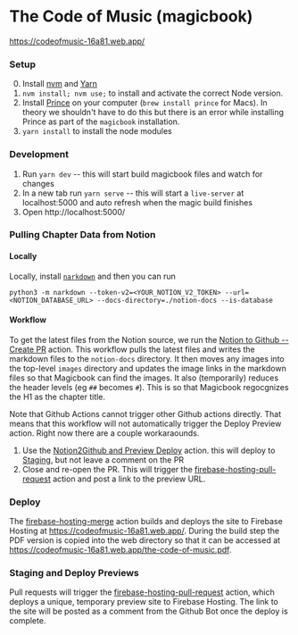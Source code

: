 # The Code of Music (magicbook)

https://codeofmusic-16a81.web.app/

### Setup

0. Install [nvm](https://github.com/nvm-sh/nvm) and [Yarn](https://yarnpkg.com/)
1. `nvm install; nvm use;` to install and activate the correct Node version.
2. Install [Prince](https://www.princexml.com/) on your computer (`brew install prince` for Macs). In theory we shouldn't have to do this but there is an error while installing Prince as part of the `magicbook` installation.
3. `yarn install` to install the node modules

### Development

1. Run `yarn dev` -- this will start build magicbook files and watch for changes
2. In a new tab run `yarn serve` -- this will start a `live-server` at localhost:5000 and auto refresh when the magic build finishes
3. Open http://localhost:5000/

### Pulling Chapter Data from Notion

#### Locally

Locally, install [`narkdown`](https://github.com/younho9/narkdown) and then you can run

```
python3 -m narkdown --token-v2=<YOUR_NOTION_V2_TOKEN> --url=<NOTION_DATABASE_URL> --docs-directory=./notion-docs --is-database
```

#### Workflow

To get the latest files from the Notion source, we run the [Notion to Github -- Create PR](https://github.com/luisaph/the-code-of-music/actions/workflows/notion-to-github.yml) action. This workflow pulls the latest files and writes the markdown files to the `notion-docs` directory. It then moves any images into the top-level `images` directory and updates the image links in the markdown files so that Magicbook can find the images. It also (temporarily) reduces the header levels (eg `##` becomes `#`). This is so that Magicbook regocgnizes the H1 as the chapter title.

Note that Github Actions cannot trigger other Github actions directly. That means that this workflow will not automatically trigger the Deploy Preview action. Right now there are a couple workaraounds.

1. Use the [Notion2Github and Preview Deploy](https://github.com/luisaph/the-code-of-music/actions/workflows/notion-to-github-and-preview-deploy.yml) action. this will deploy to [Staging](https://codeofmusic-16a81--staging-h9r73v4u.web.app/), but not leave a comment on the PR
2. Close and re-open the PR. This will trigger the [firebase-hosting-pull-request](https://github.com/luisaph/the-code-of-music/blob/deploy-firebase/.github/workflows/firebase-hosting-pull-request.yml) action and post a link to the preview URL.

### Deploy

The [firebase-hosting-merge](https://github.com/luisaph/the-code-of-music/blob/deploy-firebase/.github/workflows/firebase-hosting-merge.yml) action builds and deploys the site to Firebase Hosting at https://codeofmusic-16a81.web.app/. During the build step the PDF version is copied into the web directory so that it can be accessed at https://codeofmusic-16a81.web.app/the-code-of-music.pdf.

### Staging and Deploy Previews

Pull requests will trigger the [firebase-hosting-pull-request](https://github.com/luisaph/the-code-of-music/blob/deploy-firebase/.github/workflows/firebase-hosting-pull-request.yml) action, which deploys a unique, temporary preview site to Firebase Hosting. The link to the site will be posted as a comment from the Github Bot once the deploy is complete.
